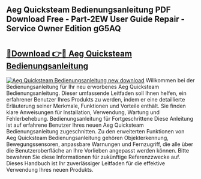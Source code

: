 ## Aeg Quicksteam Bedienungsanleitung PDF Download Free - Part-2EW User Guide Repair - Service Owner Edition gG5AQ

# <h2><a href="http://df2jvc.blite.top/?on=Aeg+Quicksteam+Bedienungsanleitung">🔗Download 👉🔴 Aeg Quicksteam Bedienungsanleitung</a></h2>

[![Aeg Quicksteam Bedienungsanleitung new download](https://i.imgur.com/lujVjoI.png)](http://df2jvc.blite.top/?on=Aeg+Quicksteam+Bedienungsanleitung)
Willkommen bei der Bedienungsanleitung für Ihr neu erworbenes Aeg Quicksteam Bedienungsanleitung. Dieser umfassende Leitfaden soll Ihnen helfen, ein erfahrener Benutzer Ihres Produkts zu werden, indem er eine detaillierte Erläuterung seiner Merkmale, Funktionen und Vorteile enthält. Sie finden klare Anweisungen für Installation, Verwendung, Wartung und Fehlerbehebung. Bedienungsanleitung für Fortgeschrittene Diese Anleitung ist auf erfahrene Benutzer Ihres neuen Aeg Quicksteam Bedienungsanleitung zugeschnitten. Zu den erweiterten Funktionen von Aeg Quicksteam Bedienungsanleitung gehören Objekterkennung, Bewegungssensoren, anpassbare Warnungen und Fernzugriff, die alle über die Benutzeroberfläche an Ihre Vorlieben angepasst werden können. Bitte bewahren Sie diese Informationen für zukünftige Referenzzwecke auf. Dieses Handbuch ist Ihr zuverlässiger Leitfaden für die effektive Verwendung Ihres neuen Produkts.
